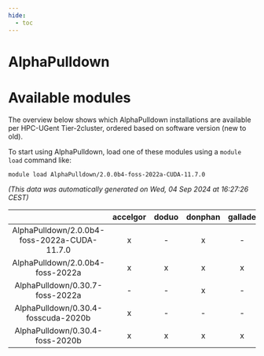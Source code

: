 ```yaml
---
hide:
  - toc
---
```


AlphaPulldown
=============

# Available modules


The overview below shows which AlphaPulldown installations are available per HPC-UGent Tier-2cluster, ordered based on software version (new to old).

To start using AlphaPulldown, load one of these modules using a `module load` command like:

```shell
module load AlphaPulldown/2.0.0b4-foss-2022a-CUDA-11.7.0
```

*(This data was automatically generated on Wed, 04 Sep 2024 at 16:27:26 CEST)*  

| |accelgor|doduo|donphan|gallade|joltik|shinx|skitty|
| :---: | :---: | :---: | :---: | :---: | :---: | :---: | :---: |
|AlphaPulldown/2.0.0b4-foss-2022a-CUDA-11.7.0|x|-|x|-|x|-|-|
|AlphaPulldown/2.0.0b4-foss-2022a|x|x|x|x|x|-|x|
|AlphaPulldown/0.30.7-foss-2022a|-|-|x|-|x|-|-|
|AlphaPulldown/0.30.4-fosscuda-2020b|x|-|-|-|x|-|-|
|AlphaPulldown/0.30.4-foss-2020b|x|x|x|x|x|-|x|
